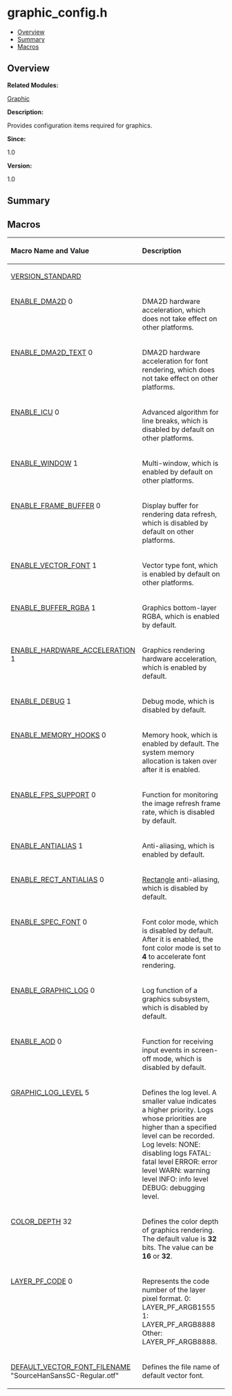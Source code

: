 # graphic\_config.h<a name="EN-US_TOPIC_0000001054479531"></a>

-   [Overview](#section1314542427165627)
-   [Summary](#section1517014108165627)
-   [Macros](#define-members)

## **Overview**<a name="section1314542427165627"></a>

**Related Modules:**

[Graphic](graphic.md)

**Description:**

Provides configuration items required for graphics. 

**Since:**

1.0

**Version:**

1.0

## **Summary**<a name="section1517014108165627"></a>

## Macros<a name="define-members"></a>

<a name="table1833721151165627"></a>
<table><thead align="left"><tr id="row2127019981165627"><th class="cellrowborder" valign="top" width="50%" id="mcps1.1.3.1.1"><p id="p1310108831165627"><a name="p1310108831165627"></a><a name="p1310108831165627"></a>Macro Name and Value</p>
</th>
<th class="cellrowborder" valign="top" width="50%" id="mcps1.1.3.1.2"><p id="p575015380165627"><a name="p575015380165627"></a><a name="p575015380165627"></a>Description</p>
</th>
</tr>
</thead>
<tbody><tr id="row1298324644165627"><td class="cellrowborder" valign="top" width="50%" headers="mcps1.1.3.1.1 "><p id="p2144205150165627"><a name="p2144205150165627"></a><a name="p2144205150165627"></a><a href="graphic.md#ga2017774de578acba5afd77793c00205b">VERSION_STANDARD</a></p>
</td>
<td class="cellrowborder" valign="top" width="50%" headers="mcps1.1.3.1.2 ">&nbsp;</td>
</tr>
<tr id="row2128043994165627"><td class="cellrowborder" valign="top" width="50%" headers="mcps1.1.3.1.1 "><p id="p1178634449165627"><a name="p1178634449165627"></a><a name="p1178634449165627"></a><a href="graphic.md#ga3d83acf19f4d5c59f7a29b6b29440dd2">ENABLE_DMA2D</a>   0</p>
</td>
<td class="cellrowborder" valign="top" width="50%" headers="mcps1.1.3.1.2 "><p id="p1783119789165627"><a name="p1783119789165627"></a><a name="p1783119789165627"></a>DMA2D hardware acceleration, which does not take effect on other platforms. </p>
</td>
</tr>
<tr id="row334510453165627"><td class="cellrowborder" valign="top" width="50%" headers="mcps1.1.3.1.1 "><p id="p1376354225165627"><a name="p1376354225165627"></a><a name="p1376354225165627"></a><a href="graphic.md#gaef5d32e398c657450011db566a5fad04">ENABLE_DMA2D_TEXT</a>   0</p>
</td>
<td class="cellrowborder" valign="top" width="50%" headers="mcps1.1.3.1.2 "><p id="p1748790084165627"><a name="p1748790084165627"></a><a name="p1748790084165627"></a>DMA2D hardware acceleration for font rendering, which does not take effect on other platforms. </p>
</td>
</tr>
<tr id="row589548781165627"><td class="cellrowborder" valign="top" width="50%" headers="mcps1.1.3.1.1 "><p id="p487363737165627"><a name="p487363737165627"></a><a name="p487363737165627"></a><a href="graphic.md#ga1a28113245f31cacd0afacc80c7d12c1">ENABLE_ICU</a>   0</p>
</td>
<td class="cellrowborder" valign="top" width="50%" headers="mcps1.1.3.1.2 "><p id="p117268500165627"><a name="p117268500165627"></a><a name="p117268500165627"></a>Advanced algorithm for line breaks, which is disabled by default on other platforms. </p>
</td>
</tr>
<tr id="row523720970165627"><td class="cellrowborder" valign="top" width="50%" headers="mcps1.1.3.1.1 "><p id="p2105397765165627"><a name="p2105397765165627"></a><a name="p2105397765165627"></a><a href="graphic.md#ga8fffdbb807e226013ce790500b5c88e2">ENABLE_WINDOW</a>   1</p>
</td>
<td class="cellrowborder" valign="top" width="50%" headers="mcps1.1.3.1.2 "><p id="p603820378165627"><a name="p603820378165627"></a><a name="p603820378165627"></a>Multi-window, which is enabled by default on other platforms. </p>
</td>
</tr>
<tr id="row954186149165627"><td class="cellrowborder" valign="top" width="50%" headers="mcps1.1.3.1.1 "><p id="p89997510165627"><a name="p89997510165627"></a><a name="p89997510165627"></a><a href="graphic.md#gaf319cb3be43a211a63f2ea97a1c3ae6d">ENABLE_FRAME_BUFFER</a>   0</p>
</td>
<td class="cellrowborder" valign="top" width="50%" headers="mcps1.1.3.1.2 "><p id="p2030381607165627"><a name="p2030381607165627"></a><a name="p2030381607165627"></a>Display buffer for rendering data refresh, which is disabled by default on other platforms. </p>
</td>
</tr>
<tr id="row1538943176165627"><td class="cellrowborder" valign="top" width="50%" headers="mcps1.1.3.1.1 "><p id="p2138919145165627"><a name="p2138919145165627"></a><a name="p2138919145165627"></a><a href="graphic.md#ga2c3acabc94a483bd191a250f67c1f43b">ENABLE_VECTOR_FONT</a>   1</p>
</td>
<td class="cellrowborder" valign="top" width="50%" headers="mcps1.1.3.1.2 "><p id="p1592882793165627"><a name="p1592882793165627"></a><a name="p1592882793165627"></a>Vector type font, which is enabled by default on other platforms.</p>
</td>
</tr>
<tr id="row103705111165627"><td class="cellrowborder" valign="top" width="50%" headers="mcps1.1.3.1.1 "><p id="p1045405747165627"><a name="p1045405747165627"></a><a name="p1045405747165627"></a><a href="graphic.md#ga8f198e8500b353e58b618b331f768f27">ENABLE_BUFFER_RGBA</a>   1</p>
</td>
<td class="cellrowborder" valign="top" width="50%" headers="mcps1.1.3.1.2 "><p id="p2070701025165627"><a name="p2070701025165627"></a><a name="p2070701025165627"></a>Graphics bottom-layer RGBA, which is enabled by default. </p>
</td>
</tr>
<tr id="row961675755165627"><td class="cellrowborder" valign="top" width="50%" headers="mcps1.1.3.1.1 "><p id="p1045753888165627"><a name="p1045753888165627"></a><a name="p1045753888165627"></a><a href="graphic.md#ga8508eb8cc5346dbdc552a9fbc11dbb06">ENABLE_HARDWARE_ACCELERATION</a>   1</p>
</td>
<td class="cellrowborder" valign="top" width="50%" headers="mcps1.1.3.1.2 "><p id="p95796057165627"><a name="p95796057165627"></a><a name="p95796057165627"></a>Graphics rendering hardware acceleration, which is enabled by default. </p>
</td>
</tr>
<tr id="row1919175913165627"><td class="cellrowborder" valign="top" width="50%" headers="mcps1.1.3.1.1 "><p id="p2112187345165627"><a name="p2112187345165627"></a><a name="p2112187345165627"></a><a href="graphic.md#ga432138093c53d7580af9ec5c5dca387f">ENABLE_DEBUG</a>   1</p>
</td>
<td class="cellrowborder" valign="top" width="50%" headers="mcps1.1.3.1.2 "><p id="p826536077165627"><a name="p826536077165627"></a><a name="p826536077165627"></a>Debug mode, which is disabled by default. </p>
</td>
</tr>
<tr id="row87656024165627"><td class="cellrowborder" valign="top" width="50%" headers="mcps1.1.3.1.1 "><p id="p1678071970165627"><a name="p1678071970165627"></a><a name="p1678071970165627"></a><a href="graphic.md#gaa492b15de59b36af68c10a65952dc870">ENABLE_MEMORY_HOOKS</a>   0</p>
</td>
<td class="cellrowborder" valign="top" width="50%" headers="mcps1.1.3.1.2 "><p id="p1775467866165627"><a name="p1775467866165627"></a><a name="p1775467866165627"></a>Memory hook, which is enabled by default. The system memory allocation is taken over after it is enabled. </p>
</td>
</tr>
<tr id="row1234529497165627"><td class="cellrowborder" valign="top" width="50%" headers="mcps1.1.3.1.1 "><p id="p153064894165627"><a name="p153064894165627"></a><a name="p153064894165627"></a><a href="graphic.md#ga4c1dffa1615941394d376b12a8fbdf24">ENABLE_FPS_SUPPORT</a>   0</p>
</td>
<td class="cellrowborder" valign="top" width="50%" headers="mcps1.1.3.1.2 "><p id="p1410584079165627"><a name="p1410584079165627"></a><a name="p1410584079165627"></a>Function for monitoring the image refresh frame rate, which is disabled by default. </p>
</td>
</tr>
<tr id="row2129356032165627"><td class="cellrowborder" valign="top" width="50%" headers="mcps1.1.3.1.1 "><p id="p1916519213165627"><a name="p1916519213165627"></a><a name="p1916519213165627"></a><a href="graphic.md#ga2e63917ecfb73182bcea30104c497bc9">ENABLE_ANTIALIAS</a>   1</p>
</td>
<td class="cellrowborder" valign="top" width="50%" headers="mcps1.1.3.1.2 "><p id="p2118814902165627"><a name="p2118814902165627"></a><a name="p2118814902165627"></a>Anti-aliasing, which is enabled by default. </p>
</td>
</tr>
<tr id="row1674109372165627"><td class="cellrowborder" valign="top" width="50%" headers="mcps1.1.3.1.1 "><p id="p915575095165627"><a name="p915575095165627"></a><a name="p915575095165627"></a><a href="graphic.md#gaade33b264d4ea661ff8f36976908b4ba">ENABLE_RECT_ANTIALIAS</a>   0</p>
</td>
<td class="cellrowborder" valign="top" width="50%" headers="mcps1.1.3.1.2 "><p id="p93007716165627"><a name="p93007716165627"></a><a name="p93007716165627"></a><a href="rectangle.md">Rectangle</a> anti-aliasing, which is disabled by default. </p>
</td>
</tr>
<tr id="row1743144088165627"><td class="cellrowborder" valign="top" width="50%" headers="mcps1.1.3.1.1 "><p id="p1081746680165627"><a name="p1081746680165627"></a><a name="p1081746680165627"></a><a href="graphic.md#ga733acdcb7c5872a7b864ae108cd86413">ENABLE_SPEC_FONT</a>   0</p>
</td>
<td class="cellrowborder" valign="top" width="50%" headers="mcps1.1.3.1.2 "><p id="p929256039165627"><a name="p929256039165627"></a><a name="p929256039165627"></a>Font color mode, which is disabled by default. After it is enabled, the font color mode is set to <strong id="b1010435670165627"><a name="b1010435670165627"></a><a name="b1010435670165627"></a>4</strong> to accelerate font rendering. </p>
</td>
</tr>
<tr id="row1320496684165627"><td class="cellrowborder" valign="top" width="50%" headers="mcps1.1.3.1.1 "><p id="p471292372165627"><a name="p471292372165627"></a><a name="p471292372165627"></a><a href="graphic.md#ga703e1a14b7cccc8074986836c5c1de02">ENABLE_GRAPHIC_LOG</a>   0</p>
</td>
<td class="cellrowborder" valign="top" width="50%" headers="mcps1.1.3.1.2 "><p id="p779972321165627"><a name="p779972321165627"></a><a name="p779972321165627"></a>Log function of a graphics subsystem, which is disabled by default. </p>
</td>
</tr>
<tr id="row987296809165627"><td class="cellrowborder" valign="top" width="50%" headers="mcps1.1.3.1.1 "><p id="p1838132591165627"><a name="p1838132591165627"></a><a name="p1838132591165627"></a><a href="graphic.md#ga31b6586b78d550c8b08abb87c8ae8d0b">ENABLE_AOD</a>   0</p>
</td>
<td class="cellrowborder" valign="top" width="50%" headers="mcps1.1.3.1.2 "><p id="p872185699165627"><a name="p872185699165627"></a><a name="p872185699165627"></a>Function for receiving input events in screen-off mode, which is disabled by default. </p>
</td>
</tr>
<tr id="row1349521797165627"><td class="cellrowborder" valign="top" width="50%" headers="mcps1.1.3.1.1 "><p id="p1065906712165627"><a name="p1065906712165627"></a><a name="p1065906712165627"></a><a href="graphic.md#gaca8a42c138892758d4d3252dddbd1373">GRAPHIC_LOG_LEVEL</a>   5</p>
</td>
<td class="cellrowborder" valign="top" width="50%" headers="mcps1.1.3.1.2 "><p id="p1286402213165627"><a name="p1286402213165627"></a><a name="p1286402213165627"></a>Defines the log level. A smaller value indicates a higher priority. Logs whose priorities are higher than a specified level can be recorded. Log levels: NONE: disabling logs FATAL: fatal level ERROR: error level WARN: warning level INFO: info level DEBUG: debugging level. </p>
</td>
</tr>
<tr id="row1731014433165627"><td class="cellrowborder" valign="top" width="50%" headers="mcps1.1.3.1.1 "><p id="p145477811165627"><a name="p145477811165627"></a><a name="p145477811165627"></a><a href="graphic.md#ga70d330906276a996f7dab090a03ce2a5">COLOR_DEPTH</a>   32</p>
</td>
<td class="cellrowborder" valign="top" width="50%" headers="mcps1.1.3.1.2 "><p id="p917246244165627"><a name="p917246244165627"></a><a name="p917246244165627"></a>Defines the color depth of graphics rendering. The default value is <strong id="b794898166165627"><a name="b794898166165627"></a><a name="b794898166165627"></a>32</strong> bits. The value can be <strong id="b140224092165627"><a name="b140224092165627"></a><a name="b140224092165627"></a>16</strong> or <strong id="b1618367966165627"><a name="b1618367966165627"></a><a name="b1618367966165627"></a>32</strong>. </p>
</td>
</tr>
<tr id="row321553771165627"><td class="cellrowborder" valign="top" width="50%" headers="mcps1.1.3.1.1 "><p id="p666515645165627"><a name="p666515645165627"></a><a name="p666515645165627"></a><a href="graphic.md#ga50fe9a8f2025389ac5e373b572b2f2d2">LAYER_PF_CODE</a>   0</p>
</td>
<td class="cellrowborder" valign="top" width="50%" headers="mcps1.1.3.1.2 "><p id="p1642145639165627"><a name="p1642145639165627"></a><a name="p1642145639165627"></a>Represents the code number of the layer pixel format. 0: LAYER_PF_ARGB1555 1: LAYER_PF_ARGB8888 Other: LAYER_PF_ARGB8888. </p>
</td>
</tr>
<tr id="row183344528165627"><td class="cellrowborder" valign="top" width="50%" headers="mcps1.1.3.1.1 "><p id="p1230000804165627"><a name="p1230000804165627"></a><a name="p1230000804165627"></a><a href="graphic.md#ga78a7a5cd4bd7deb45047b3ca9f088fb6">DEFAULT_VECTOR_FONT_FILENAME</a>   "SourceHanSansSC-Regular.otf"</p>
</td>
<td class="cellrowborder" valign="top" width="50%" headers="mcps1.1.3.1.2 "><p id="p1814632262165627"><a name="p1814632262165627"></a><a name="p1814632262165627"></a>Defines the file name of default vector font. </p>
</td>
</tr>
</tbody>
</table>

